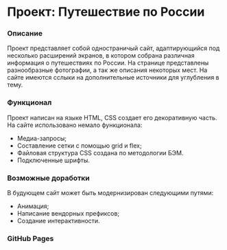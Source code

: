 # Проект: Путешествие по России

### Описание
Проект представляет собой одностраничый сайт, адаптирующийся под несколько расширений экранов, в котором собрана различная информация о путешествиях по России. На странице представлены разнообразные фотографии, а так же описания некоторых мест. На сайте имеются сслыки на дополнительные источники для углубления в тему.

### Функционал 
Проект написан на языке HTML, CSS создает его декоративную часть. На сайте использовано немало функционала:
* Медиа-запросы;
* Составление сетки с помощью grid и flex;
* Файловая структура CSS создана по методологии БЭМ.
* Подключенные шрифты.

### Возможные доработки
В будующем сайт может быть модернизирован следующими путями:
* Анимация;
* Написание вендорных префиксов;
* Создание интерактивности. 

### GitHub Pages
